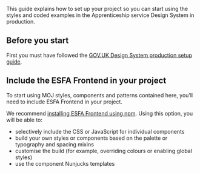 This guide explains how to set up your project so you can start using the styles and coded examples in the Apprenticeship service Design System in production.

## Before you start

First you must have followed the [GOV.UK Design System production setup guide](https://design-system.service.gov.uk/get-started/production/).

## Include the ESFA Frontend in your project

To start using MOJ styles, components and patterns contained here, you’ll need to include ESFA Frontend in your project.

We recommend [installing ESFA Frontend using npm](https://github.com/ministryofjustice/moj-frontend/blob/master/docs/installation/installing-with-npm.md). Using this option, you will be able to:

- selectively include the CSS or JavaScript for individual components
- build your own styles or components based on the palette or typography and spacing mixins
- customise the build (for example, overriding colours or enabling global styles)
- use the component Nunjucks templates